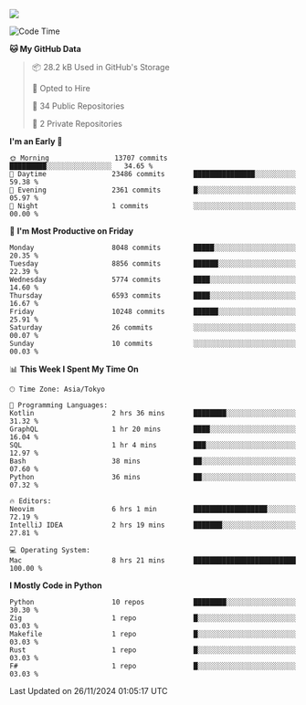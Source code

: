 ![](https://komarev.com/ghpvc/?username=kitagawa-hr)

<!--START_SECTION:waka-->
![Code Time](http://img.shields.io/badge/Code%20Time-1%2C219%20hrs%2022%20mins-blue)

**🐱 My GitHub Data** 

> 📦 28.2 kB Used in GitHub's Storage 
 > 
> 💼 Opted to Hire
 > 
> 📜 34 Public Repositories 
 > 
> 🔑 2 Private Repositories 
 > 
**I'm an Early 🐤** 

```text
🌞 Morning                13707 commits       █████████░░░░░░░░░░░░░░░░   34.65 % 
🌆 Daytime                23486 commits       ███████████████░░░░░░░░░░   59.38 % 
🌃 Evening                2361 commits        █░░░░░░░░░░░░░░░░░░░░░░░░   05.97 % 
🌙 Night                  1 commits           ░░░░░░░░░░░░░░░░░░░░░░░░░   00.00 % 
```
📅 **I'm Most Productive on Friday** 

```text
Monday                   8048 commits        █████░░░░░░░░░░░░░░░░░░░░   20.35 % 
Tuesday                  8856 commits        ██████░░░░░░░░░░░░░░░░░░░   22.39 % 
Wednesday                5774 commits        ████░░░░░░░░░░░░░░░░░░░░░   14.60 % 
Thursday                 6593 commits        ████░░░░░░░░░░░░░░░░░░░░░   16.67 % 
Friday                   10248 commits       ██████░░░░░░░░░░░░░░░░░░░   25.91 % 
Saturday                 26 commits          ░░░░░░░░░░░░░░░░░░░░░░░░░   00.07 % 
Sunday                   10 commits          ░░░░░░░░░░░░░░░░░░░░░░░░░   00.03 % 
```


📊 **This Week I Spent My Time On** 

```text
🕑︎ Time Zone: Asia/Tokyo

💬 Programming Languages: 
Kotlin                   2 hrs 36 mins       ████████░░░░░░░░░░░░░░░░░   31.32 % 
GraphQL                  1 hr 20 mins        ████░░░░░░░░░░░░░░░░░░░░░   16.04 % 
SQL                      1 hr 4 mins         ███░░░░░░░░░░░░░░░░░░░░░░   12.97 % 
Bash                     38 mins             ██░░░░░░░░░░░░░░░░░░░░░░░   07.60 % 
Python                   36 mins             ██░░░░░░░░░░░░░░░░░░░░░░░   07.32 % 

🔥 Editors: 
Neovim                   6 hrs 1 min         ██████████████████░░░░░░░   72.19 % 
IntelliJ IDEA            2 hrs 19 mins       ███████░░░░░░░░░░░░░░░░░░   27.81 % 

💻 Operating System: 
Mac                      8 hrs 21 mins       █████████████████████████   100.00 % 
```

**I Mostly Code in Python** 

```text
Python                   10 repos            ████████░░░░░░░░░░░░░░░░░   30.30 % 
Zig                      1 repo              █░░░░░░░░░░░░░░░░░░░░░░░░   03.03 % 
Makefile                 1 repo              █░░░░░░░░░░░░░░░░░░░░░░░░   03.03 % 
Rust                     1 repo              █░░░░░░░░░░░░░░░░░░░░░░░░   03.03 % 
F#                       1 repo              █░░░░░░░░░░░░░░░░░░░░░░░░   03.03 % 
```




 Last Updated on 26/11/2024 01:05:17 UTC
<!--END_SECTION:waka-->
